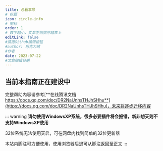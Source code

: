 ```yaml
---
title: 必看事项
# 标题
icon: circle-info
# 图标
order: 1
# 数字越小，文章左侧排序越靠上
editLink: false
#禁用Github编辑按钮
#author: 巧克力绒
#作者
date: 2023-07-22
#文章编辑日期
---
```


## **当前本指南正在建设中**
完整帮助内容请参考[**在线腾讯文档 https://docs.qq.com/doc/DR2NaUnhsTHJhSHhu**](https://docs.qq.com/doc/DR2NaUnhsTHJhSHhu)，未来将逐步迁移内容

::: warning 
**请勿使用WindowsXP系统，很多必要插件将会报错，新非想天则不支持WindowsXP使用**

32位系统无法使用天启，可在网盘内找到简单的32位更新器

本站内脚注可方便使用，使用浏览器后退可从脚注返回至正文
:::
